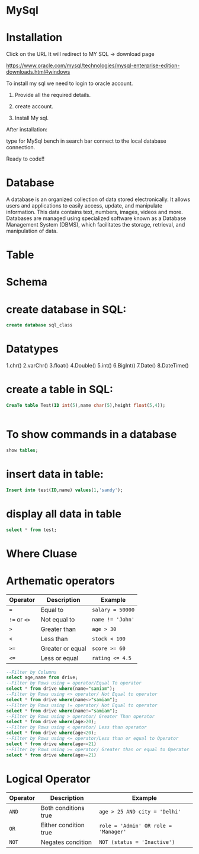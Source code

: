 # MySql

# Installation
Click on the URL It will redirect to MY SQL -> download page

[https://www.oracle.com/mysql/technologies/mysql-enterprise-edition-downloads.html#windows
](https://dev.mysql.com/downloads/file/?id=541636)

To install my sql we need to login to oracle account.

1. Provide all the required details.

2. create account.

3. Install My sql.


After installation:

type for MySql bench in search bar connect to the local database connection.

Ready to code!!

# Database

A database is an organized collection of data stored electronically. It allows users and applications to easily access, update, and manipulate information. This data contains text, numbers, images, videos and more. Databases are managed using specialized software known as a Database Management System (DBMS), which facilitates the storage, retrieval, and manipulation of data.

# Table



# Schema


# create database in SQL:

```sql
create database sql_class
```

# Datatypes
1.chr()
2.varChr()
3.float()
4.Double()
5.int()
6.BigInt()
7.Date()
8.DateTime()

# create a table in SQL:

```sql
CreaTe table Test(ID int(5),name char(5),height float(5,4));



```

# To show commands in a database

```sql
show tables;
```
# insert data in table:

```sql
Insert into test(ID,name) values(1,'sandy');
```

# display all data in table

```sql
select * from test;
```


# Where Cluase

# Arthematic operators

| Operator     | Description      | Example          |
| ------------ | ---------------- | ---------------- |
| `=`          | Equal to         | `salary = 50000` |
| `!=` or `<>` | Not equal to     | `name != 'John'` |
| `>`          | Greater than     | `age > 30`       |
| `<`          | Less than        | `stock < 100`    |
| `>=`         | Greater or equal | `score >= 60`    |
| `<=`         | Less or equal    | `rating <= 4.5`  |

```sql
--Filter by Columns
select age,name from drive;
--Filter by Rows using = operator/Equal To operator
select * from drive where(name="samiam");
--Filter by Rows using <> operator/ Not Equal to operator
select * from drive where(name<>"samiam");
--Filter by Rows using != operator/ Not Equal to operator
select * from drive where(name!="samiam");
--Filter by Rows using > operator/ Greater Than operator
select * from drive where(age>20);
--Filter by Rows using < operator/ Less than operator
select * from drive where(age<20);
--Filter by Rows using <= operator/Less than or equal to Operator
select * from drive where(age<=21)
--Filter by Rows using >= operator/ Greater than or equal to Operator
select * from drive where(age>=21)
```



# Logical Operator
| Operator | Description           | Example                              |
| -------- | --------------------- | ------------------------------------ |
| `AND`    | Both conditions true  | `age > 25 AND city = 'Delhi'`        |
| `OR`     | Either condition true | `role = 'Admin' OR role = 'Manager'` |
| `NOT`    | Negates condition     | `NOT (status = 'Inactive')`          |





